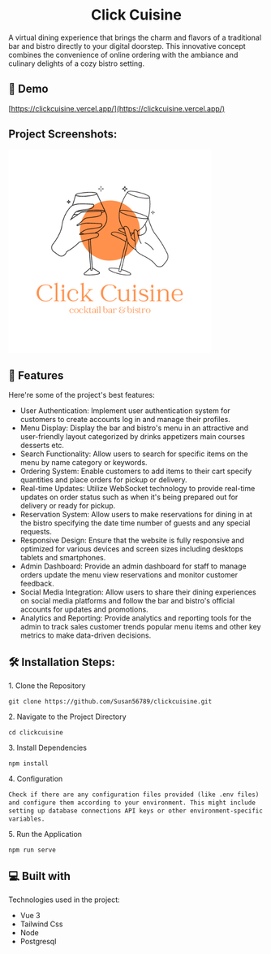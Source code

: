 <h1 align="center" id="title">Click Cuisine</h1>

<p id="description">A virtual dining experience that brings the charm and flavors of a traditional bar and bistro directly to your digital doorstep. This innovative concept combines the convenience of online ordering with the ambiance and culinary delights of a cozy bistro setting.</p>

<h2>🚀 Demo</h2>

[https://clickcuisine.vercel.app/](https://clickcuisine.vercel.app/)

<h2>Project Screenshots:</h2>

<img src="https://github.com/Susan56789/clickcuisine/blob/master/public/assets/images/Logo.png?raw=true" alt="project-screenshot" width="400" height="400/">

<h2>🧐 Features</h2>

Here're some of the project's best features:

* User Authentication: Implement user authentication system for customers to create accounts log in and manage their profiles.
* Menu Display: Display the bar and bistro's menu in an attractive and user-friendly layout categorized by drinks appetizers main courses desserts etc.
* Search Functionality: Allow users to search for specific items on the menu by name category or keywords.
* Ordering System: Enable customers to add items to their cart specify quantities and place orders for pickup or delivery.
* Real-time Updates: Utilize WebSocket technology to provide real-time updates on order status such as when it's being prepared out for delivery or ready for pickup.
* Reservation System: Allow users to make reservations for dining in at the bistro specifying the date time number of guests and any special requests.
* Responsive Design: Ensure that the website is fully responsive and optimized for various devices and screen sizes including desktops tablets and smartphones.
* Admin Dashboard: Provide an admin dashboard for staff to manage orders update the menu view reservations and monitor customer feedback.
* Social Media Integration: Allow users to share their dining experiences on social media platforms and follow the bar and bistro's official accounts for updates and promotions.
* Analytics and Reporting: Provide analytics and reporting tools for the admin to track sales customer trends popular menu items and other key metrics to make data-driven decisions.

<h2>🛠️ Installation Steps:</h2>

<p>1. Clone the Repository</p>

```
git clone https://github.com/Susan56789/clickcuisine.git
```

<p>2. Navigate to the Project Directory</p>

```
cd clickcuisine
```

<p>3. Install Dependencies</p>

```
npm install
```

<p>4. Configuration</p>

```
Check if there are any configuration files provided (like .env files) and configure them according to your environment. This might include setting up database connections API keys or other environment-specific variables.
```

<p>5. Run the Application</p>

```
npm run serve
```

<h2>💻 Built with</h2>

Technologies used in the project:

* Vue 3
* Tailwind Css
* Node
* Postgresql
